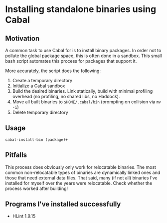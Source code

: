 Installing standalone binaries using Cabal
==========================================



Motivation
----------

A common task to use Cabal for is to install binary packages. In order not to
pollute the global package space, this is often done in a sandbox. This small
bash script automates this process for packages that support it.

More accurately, the script does the following:

1. Create a temporary directory
2. Initialize a Cabal sandbox
3. Build the desired binaries. Link statically, build with minimal profiling
   overhead (no profiling, no shared libs, no Haddock).
4. Move all built binaries to `$HOME/.cabal/bin` (prompting on collision
   via `mv -i`)
5. Delete temporary directory

Usage
-----

`cabal-install-bin (package)+`



Pitfalls
--------

This process does obviously only work for relocatable binaries. The most common
non-relocatable types of binaries are dynamically linked ones and those that
need external data files. That said, many (if not all) binaries I've installed
for myself over the years were relocatable. Check whether the process worked
after building!



Programs I've installed successfully
------------------------------------

- HLint 1.9.15